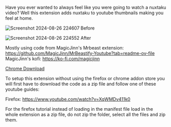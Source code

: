 Have you ever wanted to always feel like you were going to watch a nuxtaku video? Well this extension adds nuxtaku to youtube thumbnails making you feel at home.

![Screenshot 2024-08-26 224607](https://github.com/user-attachments/assets/db9224d3-fe89-4aca-b1fc-6ad4e3d402e5) Before

![Screenshot 2024-08-26 224552](https://github.com/user-attachments/assets/8f4adb15-a0e0-404b-a476-fccd4c05be0c) After


Mostly using code from MagicJinn's Mrbeast extension: https://github.com/MagicJinn/MrBeastify-Youtube?tab=readme-ov-file
MagicJinn's kofi: https://ko-fi.com/magicjinn

[Chrome Download]([https://pages.github.com/](https://chromewebstore.google.com/detail/youtube-nuxtakufy/labliomnakjiabhdncgcgccfnlndlnpp?authuser=1&hl=en))



To setup this extension without using the firefox or chrome addon store you will first have to download the code as a zip file and follow one of these youtube guides:

Firefox: https://www.youtube.com/watch?v=XqWMDv411k0

For the firefox tutorial instead of loading in the manifest file load in the whole extension as a zip file, do not zip the folder, select all the files and zip them.
